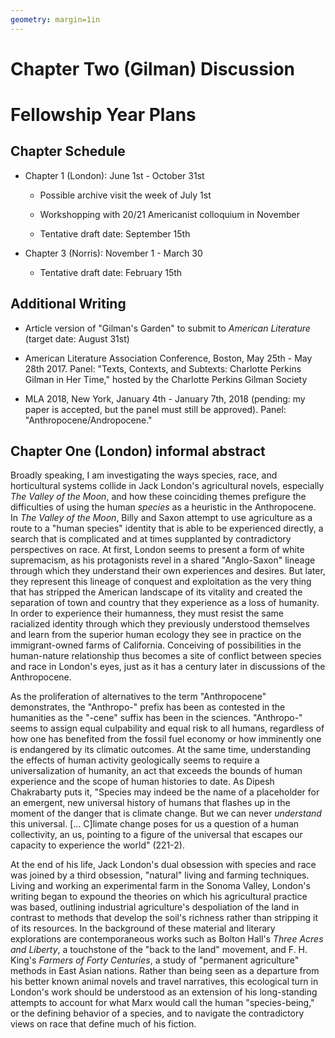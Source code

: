 ```yaml
---
geometry: margin=1in
---
```


# Chapter Two (Gilman) Discussion

# Fellowship Year Plans

## Chapter Schedule

- Chapter 1 (London): June 1st - October 31st

    * Possible archive visit the week of July 1st

    * Workshopping with 20/21 Americanist colloquium in November

    * Tentative draft date: September 15th

- Chapter 3 (Norris): November 1 - March 30
    
    * Tentative draft date: February 15th
    
## Additional Writing

- Article version of "Gilman's Garden" to submit to *American Literature*
(target date: August 31st)

- American Literature Association Conference, Boston, May 25th - May 28th 2017.
Panel: "Texts, Contexts, and Subtexts: Charlotte Perkins Gilman in Her Time,"
hosted by the Charlotte Perkins Gilman Society 

- MLA 2018, New York, January 4th - January 7th, 2018 (pending: my paper is
accepted, but the panel must still be approved). Panel:
"Anthropocene/Andropocene."

## Chapter One (London) informal abstract

Broadly speaking, I am investigating the ways species, race, and horticultural
systems collide in Jack London's agricultural novels, especially *The Valley of
the Moon*, and how these coinciding themes prefigure the difficulties of using
the human *species* as a heuristic in the Anthropocene. In *The Valley of the
Moon*, Billy and Saxon attempt to use agriculture as a route to a "human
species" identity that is able to be experienced directly, a search that is
complicated and at times supplanted by contradictory perspectives on race. At
first, London seems to present a form of white supremacism, as his protagonists
revel in a shared "Anglo-Saxon" lineage through which they understand their own
experiences and desires. But later, they represent this lineage of conquest and
exploitation as the very thing that has stripped the American landscape of its
vitality and created the separation of town and country that they experience as
a loss of humanity. In order to experience their humanness, they must resist
the same racialized identity through which they previously understood
themselves and learn from the superior human ecology they see in practice on
the immigrant-owned farms of California. Conceiving of possibilities in the
human-nature relationship thus becomes a site of conflict between species and
race in London's eyes, just as it has a century later in discussions of the
Anthropocene.

As the proliferation of alternatives to the term "Anthropocene" demonstrates,
the "Anthropo-" prefix has been as contested in the humanities as the "-cene"
suffix has been in the sciences. "Anthropo-" seems to assign equal culpability
and equal risk to all humans, regardless of how one has benefited from the
fossil fuel economy or how imminently one is endangered by its climatic
outcomes. At the same time, understanding the effects of human activity
geologically seems to require a universalization of humanity, an act that
exceeds the bounds of human experience and the scope of human histories to
date. As Dipesh Chakrabarty puts it, "Species may indeed be the name of
a placeholder for an emergent, new universal history of humans that flashes up
in the moment of the danger that is climate change. But we can never
*understand* this universal. [... C]limate change poses for us a question of
a human collectivity, an us, pointing to a figure of the universal that escapes
our capacity to experience the world" (221-2). 

At the end of his life, Jack London's dual obsession with species and
race was joined by a third obsession, "natural" living and farming techniques.
Living and working an experimental farm in the Sonoma Valley, London's writing
began to expound the theories on which his agricultural practice was based,
outlining industrial agriculture's despoliation of the land in contrast to
methods that develop the soil's richness rather than stripping it of its
resources. In the background of these material and literary explorations are
contemporaneous works such as Bolton Hall's *Three Acres and Liberty*,
a touchstone of the "back to the land" movement, and F. H. King's *Farmers of
Forty Centuries*, a study of "permanent agriculture" methods in East Asian
nations. Rather than being seen as a departure from his better known animal
novels and travel narratives, this ecological turn in London's work should be
understood as an extension of his long-standing attempts to account for what
Marx would call the human "species-being," or the defining behavior of
a species, and to navigate the contradictory views on race that define much of
his fiction. 
